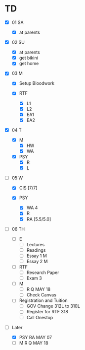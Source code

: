 # TD 

- [x] 01 SA 
  - [x] at parents
  
- [x] 02 SU 
  - [x] at parents 
  - [x] get bikini
  - [x] get home
  
- [x] 03 M 
  - [x] Setup Bloodwork
  
  - [x] RTF
    - [x] L1
	- [x] L2
	- [x] EA1
	- [x] EA2
 
- [x] 04 T 

  - [x] M
	- [x] HW
	- [x] WA

  - [x] PSY 
    - [x] R
	- [x] L 

- [ ] 05 W

  - [x] CIS [7/7]
  
  - [x] PSY
    - [x] WA 4
	- [x] R 
	- [x] RA [5.5/5.0]
  
- [ ] 06 TH 
  
  - [ ] E 
    - [ ] Lectures
	- [ ] Readings
    - [ ] Essay 1 M 
	- [ ] Essay 2 M 
	
  - [ ] RTF 
    - [ ] Research Paper 
	- [ ] Exam 3
	
  - [ ] M
    - [ ] R Q MAY 18
	- [ ] Check Canvas

  - [ ] Registration and Tuition
    - [ ] GOV Change 312L to 310L
    - [ ] Register for RTF 318
	- [ ] Call Onestop 

- [ ] Later
  - [x] PSY RA MAY 07
  - [ ] M R Q MAY 18 
